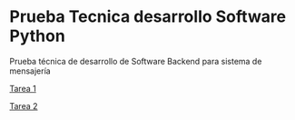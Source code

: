 # Prueba Tecnica desarrollo Software Python

Prueba técnica de desarrollo de Software Backend para sistema de mensajería

[Tarea 1](/task1/Readme.md)

[Tarea 2](/task2/Readme.md)